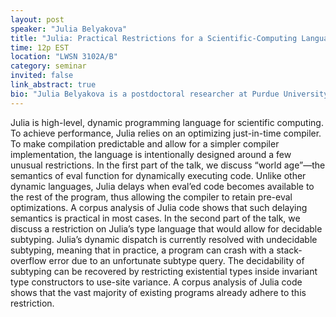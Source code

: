 ```yaml
---
layout: post
speaker: "Julia Belyakova"
title: "Julia: Practical Restrictions for a Scientific-Computing Language"
time: 12p EST
location: "LWSN 3102A/B"
category: seminar
invited: false
link_abstract: true
bio: "Julia Belyakova is a postdoctoral researcher at Purdue University, working with Suresh Jagannathan. Julia received her PhD at Northeastern University, where she worked with Jan Vitek on formalizing various aspects of the Julia language."
---
```

Julia is high-level, dynamic programming language for scientific computing. To achieve performance, Julia relies on an optimizing just-in-time compiler. To make compilation predictable and allow for a simpler compiler implementation, the language is intentionally designed around a few unusual restrictions.
In the first part of the talk, we discuss “world age”—the semantics of eval function for dynamically executing code. Unlike other dynamic languages, Julia delays when eval’ed code becomes available to the rest of the program, thus allowing the compiler to retain pre-eval optimizations. A corpus analysis of Julia code shows that such delaying semantics is practical in most cases.
In the second part of the talk, we discuss a restriction on Julia’s type language that would allow for decidable subtyping. Julia’s dynamic dispatch is currently resolved with undecidable subtyping, meaning that in practice, a program can crash with a stack-overflow error due to an unfortunate subtype query. The decidability of subtyping can be recovered by restricting existential types inside invariant type constructors to use-site variance. A corpus analysis of Julia code shows that the vast majority of existing programs already adhere to this restriction.
